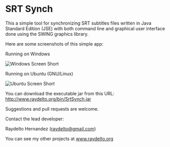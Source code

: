 # SRT Synch

This a simple tool for synchronizing SRT subtitles files written in Java Standard Edition (JSE) with both command line and graphical user interface done using the SWING graphics library.

Here are some screenshots of this simple app: 

Running on Windows

![Windows Screen Short](http://www.raydelto.org/screen_shots/srt_synch.png)

Running on Ubuntu (GNU/Linux)

![Ubuntu Screen Short](http://www.raydelto.org/screen_shots/srt_synch_ubuntu.png)


You can download the executable jar from this URL: http://www.raydelto.org/bin/SrtSynch.jar

Suggestions and pull requests are welcome.

Contact the lead developer:

Raydelto Hernandez (raydelto@gmail.com)

You can see my other projects at www.raydelto.org
